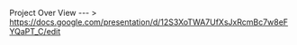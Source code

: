 Project Over View --- >  https://docs.google.com/presentation/d/12S3XoTWA7UfXsJxRcmBc7w8eFYQaPT_C/edit
